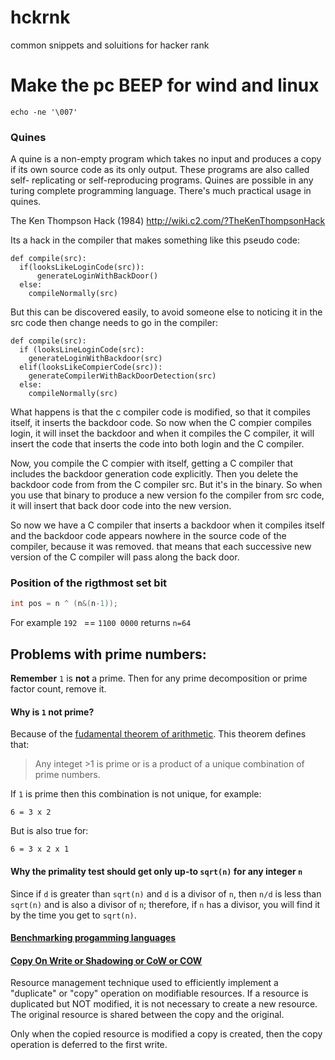 # hckrnk
common snippets and soluitions for hacker rank

# Make the pc BEEP for wind and linux
`echo -ne '\007'`

### Quines

A quine is a non-empty program which takes no input and produces a copy if its
own source code as its only output. These programs are also called self-
replicating or self-reproducing programs. Quines are possible in any turing
complete programming language. There's much practical usage in quines.

The Ken Thompson Hack (1984)
http://wiki.c2.com/?TheKenThompsonHack 

Its a hack in the compiler that makes something like this pseudo code:
```
def compile(src):
  if(looksLikeLoginCode(src)):
      generateLoginWithBackDoor()
  else:
    compileNormally(src)
```
But this can be discovered easily, to avoid someone else to noticing it in
the src code then change needs to go in the compiler:

```
def compile(src):
  if (looksLineLoginCode(src):
    generateLoginWithBackdoor(src)
  elif(looksLikeCompierCode(src)):
    generateCompilerWithBackDoorDetection(src)
  else:
    compileNormally(src)
```

What happens is that the c compiler code is modified, so that it compiles itself,
it inserts the backdoor code. So now when the C compier compiles login, it will 
inset the backdoor and when it compiles the C compiler, it will insert the code
that inserts the code into both login and the C compiler.

Now, you compile the C compier with itself, getting a C compiler that includes
the backdoor generation code explicitly. Then you delete the backdoor code from
from the C compiler src. But it's in the binary. So when you use that binary to
produce a new version fo the compiler from src code, it will insert that back
door code into the new version.

So now we have a C compiler that inserts a backdoor when it compiles itself
and the backdoor code appears nowhere in the source code of the compiler, because
it was removed. that means that each successive new version of the C compiler
will pass along the back door. 



### Position of the rigthmost set bit
```c
int pos = n ^ (n&(n-1));
```
For example `192 ` == `1100 0000` returns `n=64`


## Problems with prime numbers:

**Remember** `1` is **not** a prime. Then for any prime decomposition or
prime factor count, remove it.

#### Why is `1` not prime?

Because of the [fudamental theorem of arithmetic](https://en.wikipedia.org/wiki/Fundamental_theorem_of_arithmetic).
This theorem defines that:
> Any integet >1 is prime or is a product of a unique combination of prime numbers.

If `1` is prime then this combination is not unique, for example:

`6 = 3 x 2`

But is also true for:

`6 = 3 x 2 x 1`

#### Why the primality test should get only up-to `sqrt(n)` for any integer `n`

Since if `d` is greater than `sqrt(n)` and `d` is a divisor of `n`, then `n/d`
is less than `sqrt(n)` and is also a divisor of `n`; therefore, if `n` has a
divisor, you will find it by the time you get to `sqrt(n)`.


#### [Benchmarking progamming languages](http://benchmarksgame.alioth.debian.org/)


#### [Copy On Write or Shadowing or CoW or COW](https://en.wikipedia.org/wiki/Copy-on-write)

Resource management technique used to efficiently implement a "duplicate"
or "copy" operation on modifiable resources. If a resource is duplicated
but NOT modified, it is not necessary to create a new resource.
The original resource is shared between the copy and the original.

Only when the copied resource is modified a copy is created, then the copy
operation is deferred to the first write.


